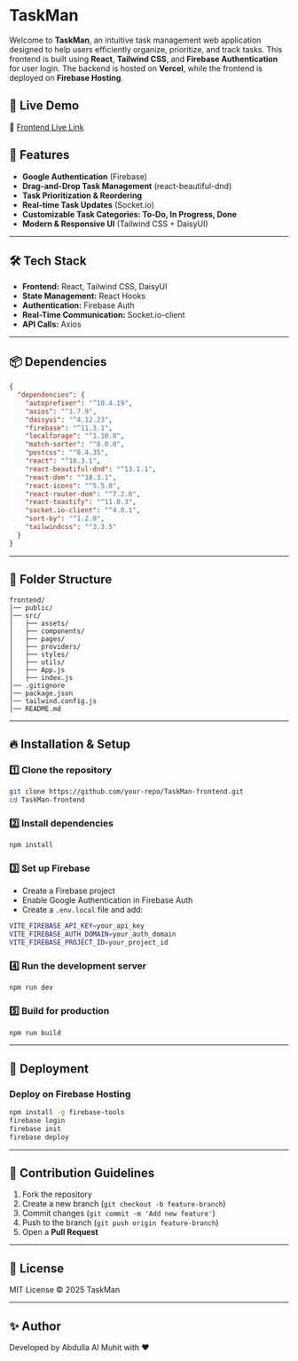 # TaskMan

Welcome to **TaskMan**, an intuitive task management web application designed to help users efficiently organize, prioritize, and track tasks. This frontend is built using **React**, **Tailwind CSS**, and **Firebase Authentication** for user login. The backend is hosted on **Vercel**, while the frontend is deployed on **Firebase Hosting**.

## 🚀 Live Demo
🔗 [Frontend Live Link](https://task-nest-1bc84.web.app/)

## 🚀 Features
- **Google Authentication** (Firebase)
- **Drag-and-Drop Task Management** (react-beautiful-dnd)
- **Task Prioritization & Reordering**
- **Real-time Task Updates** (Socket.io)
- **Customizable Task Categories: To-Do, In Progress, Done**
- **Modern & Responsive UI** (Tailwind CSS + DaisyUI)

---

## 🛠️ Tech Stack
- **Frontend:** React, Tailwind CSS, DaisyUI
- **State Management:** React Hooks
- **Authentication:** Firebase Auth
- **Real-Time Communication:** Socket.io-client
- **API Calls:** Axios

---

## 📦 Dependencies
```json
{
  "dependencies": {
    "autoprefixer": "^10.4.19",
    "axios": "^1.7.9",
    "daisyui": "^4.12.23",
    "firebase": "^11.3.1",
    "localforage": "^1.10.0",
    "match-sorter": "^8.0.0",
    "postcss": "^8.4.35",
    "react": "^18.3.1",
    "react-beautiful-dnd": "^13.1.1",
    "react-dom": "^18.3.1",
    "react-icons": "^5.5.0",
    "react-router-dom": "^7.2.0",
    "react-toastify": "^11.0.3",
    "socket.io-client": "^4.8.1",
    "sort-by": "^1.2.0",
    "tailwindcss": "^3.3.5"
  }
}
```

---

## 📁 Folder Structure
```
frontend/
│── public/
│── src/
│   ├── assets/
│   ├── components/
│   ├── pages/
│   ├── providers/
│   ├── styles/
│   ├── utils/
│   ├── App.js
│   ├── index.js
│── .gitignore
│── package.json
│── tailwind.config.js
│── README.md
```

---

## 🔥 Installation & Setup
### 1️⃣ Clone the repository
```sh
git clone https://github.com/your-repo/TaskMan-frontend.git
cd TaskMan-frontend
```

### 2️⃣ Install dependencies
```sh
npm install
```

### 3️⃣ Set up Firebase
- Create a Firebase project
- Enable Google Authentication in Firebase Auth
- Create a `.env.local` file and add:
```sh
VITE_FIREBASE_API_KEY=your_api_key
VITE_FIREBASE_AUTH_DOMAIN=your_auth_domain
VITE_FIREBASE_PROJECT_ID=your_project_id
```

### 4️⃣ Run the development server
```sh
npm run dev
```

### 5️⃣ Build for production
```sh
npm run build
```

---

## 🚀 Deployment
### Deploy on Firebase Hosting
```sh
npm install -g firebase-tools
firebase login
firebase init
firebase deploy
```

---

## 📌 Contribution Guidelines
1. Fork the repository
2. Create a new branch (`git checkout -b feature-branch`)
3. Commit changes (`git commit -m 'Add new feature'`)
4. Push to the branch (`git push origin feature-branch`)
5. Open a **Pull Request**

---

## 📄 License
MIT License © 2025 TaskMan

---

## ✨ Author
Developed by Abdulla Al Muhit with ❤️

